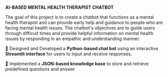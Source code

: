 **AI-BASED MENTAL HEALTH THERAPIST CHATBOT**

The goal of this project is to create a chatbot that functions as a mental health therapist and can provide early help and guidance to people who are facing mental health issues. The chatbot's objectives are to guide users through difficult times and provide helpful information on mental health issues by responding in an empathic and understanding manner. 

🎯 Designed and Developed a **Python-based chat bot** using an interactive **Streamlit interface** for users to input and receive responses.

🎯 Implemented a **JSON-based knowledge base** to store and retrieve predefined questions and answer
